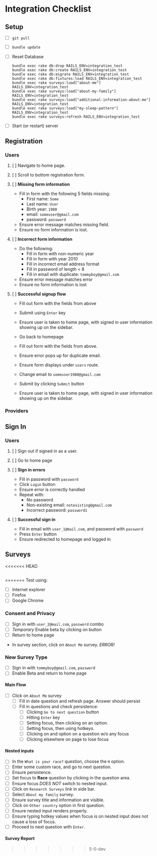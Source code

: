 # Integration Checklist

## Setup
- [ ] `git pull`

- [ ] `bundle update`

- [ ] Reset Database

   ```
   bundle exec rake db:drop RAILS_ENV=integration_test
   bundle exec rake db:create RAILS_ENV=integration_test
   bundle exec rake db:migrate RAILS_ENV=integration_test
   bundle exec rake db:fixtures:load RAILS_ENV=integration_test
   bundle exec rake surveys:load["about-me"] RAILS_ENV=integration_test
   bundle exec rake surveys:load["about-my-family"] RAILS_ENV=integration_test
   bundle exec rake surveys:load["additional-information-about-me"] RAILS_ENV=integration_test
   bundle exec rake surveys:load["my-sleep-pattern"] RAILS_ENV=integration_test
   bundle exec rake surveys:refresh RAILS_ENV=integration_test
   ```

- [ ] Start (or restart) server

## Registration

### Users
1. [ ] Navigate to home page.

2. [ ] Scroll to bottom registration form.

3. [ ] **Missing form information**
   - Fill in form with the following 5 fields missing:
      - First name: `Some`
      - Last name:  `User`
      - Birth year: `1980`
      - email:      `someuser@gmail.com`
      - password:   `password`
   - Ensure error message matches missing field.
   - Ensure no form information is lost.

4. [ ] **Incorrect form information**
   - Do the following:
      - Fill in form with non-numeric year
      - Fill in form with year 2010
      - Fill in incorrect email address format
      - Fill in password of length < 8
      - Fill in email with duplicate: `tommyboy@gmail.com`
   - Ensure error message matches error
   - Ensure no form information is lost

5. [ ] **Successful signup flow**
   - Fill out form with the fields from above
   - Submit using `Enter` key
   - Ensure user is taken to home page, with signed in user information showing up on the sidebar.

   - Go back to homepage
   - Fill out form with the fields from above.
   - Ensure error pops up for duplicate email.
   - Ensure form displays under `users` route.
   - Change email to `someuser1980@gmail.com`
   - Submit by clicking `Submit` button
   - Ensure user is taken to home page, with signed in user information showing up on the sidebar.

### Providers


## Sign In

### Users
1. [ ] Sign out if signed in as a user.

2. [ ] Go to home page

3. [ ] **Sign in errors**
   - Fill in password with `password`
   - Click `Login` button
   - Ensure error is correctly handled
   - Repeat with:
      - No password
      - Non-existing email: `notexisting@gmail.com`
      - Incorrect password: `password1`
4. [ ] **Successful sign in**
   - Fill in email with `user_1@mail.com`, and password with `password`
   - Press `Enter` button
   - Ensure redirected to homepage and logged in


## Surveys
<<<<<<< HEAD
##
=======
Test using:
- [ ] Internet explorer
- [ ] Firefox
- [ ] Google Chrome

### Consent and Privacy
- [ ] Sign in with `user_2@mail.com`, `password` combo
- [ ] *Temporary* Enable beta by clicking on button
- [ ] Return to home page
- In survey section, click on `About Me` survey.
*ERROR!*

### New Survey Type
- [ ] Sign in with `tommyboy@gmail.com`, `password`
- [ ] Enable Beta and return to home page
#### Main Flow
- [ ] Click on `About Me` survey
   - [ ] Fill in date question and refresh page. Answer should persist
   - [ ] Fill in questions and check persistence:
      - [ ] Clicking `Go to next question` button
      - [ ] Hitting `Enter` key
      - [ ] Setting focus, then clicking on an option.
      - [ ] Setting focus, then using hotkeys.
      - [ ] Clicking on and option on a question w/o any focus
      - [ ] Clicking elsewhere on page to lose focus
#### Nested inputs
- [ ] In the `What is your race?` question, choose the `H` option.
- [ ] Enter some custom race, and go to next question.
- [ ] Ensure persistence.
- [ ] Set focus to **Race** question by clicking in the question area.
- [ ] Ensure focus *DOES NOT* switch to nested input.
- [ ] Click on `Research Surveys` link in side bar.
- [ ] Select `About my family` survey.
- [ ] Ensure survey title and information are visible.
- [ ] Click on `Other country` option in first question.
- [ ] Ensure nested input renders properly.
- [ ] Ensure typing hotkey values when focus is on nested input does not cause a loss of focus.
- [ ] Proceed to next question with `Enter`.
#### Survey Report



>>>>>>> 5-0-dev
